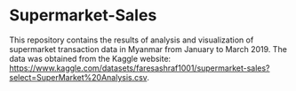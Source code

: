 # Supermarket-Sales
This repository contains the results of analysis and visualization of supermarket transaction data in Myanmar from January to March 2019. The data was obtained from the Kaggle website: https://www.kaggle.com/datasets/faresashraf1001/supermarket-sales?select=SuperMarket%20Analysis.csv.
